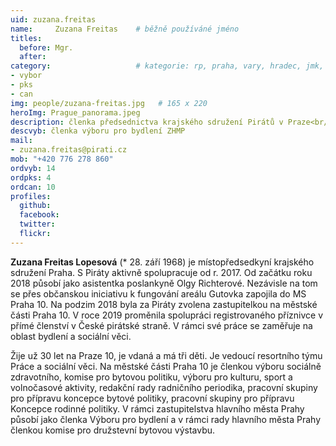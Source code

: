 ```yaml
---
uid: zuzana.freitas
name:     Zuzana Freitas  	# běžně používáné jméno
titles:
  before: Mgr.
  after:
category:                 	# kategorie: rp, praha, vary, hradec, jmk, senat
- vybor
- pks
- can
img: people/zuzana-freitas.jpg   # 165 x 220
heroImg: Prague_panorama.jpeg
description: členka předsednictva krajského sdružení Pirátů v Praze<br/> zastupitelka městské části Praha 10<br/>členka výboru pro bydlení ZHMP    	# kratký popis, max 160 znaků
descvyb: členka výboru pro bydlení ZHMP
mail:
- zuzana.freitas@pirati.cz
mob: "+420 776 278 860"
ordvyb: 14
ordpks: 4
ordcan: 10
profiles:
  github:       
  facebook:    
  twitter: 		  
  flickr:		  
---
```


**Zuzana Freitas Lopesová** (* 28. září 1968) je místopředsedkyní krajského sdružení Praha. S Piráty aktivně spolupracuje od r. 2017. Od začátku roku 2018 působí jako asistentka poslankyně Olgy Richterové. Nezávisle na tom se přes občanskou iniciativu k fungování areálu Gutovka zapojila do MS Praha 10. Na podzim 2018 byla za Piráty zvolena zastupitelkou na městské části Praha 10. V roce 2019 proměnila spolupráci registrovaného příznivce v přímé členství v České pirátské straně. V rámci své práce se zaměřuje na oblast bydlení a sociální věci.

Žije už 30 let na Praze 10, je vdaná a má tři děti. Je vedoucí resortního týmu Práce a sociální věci. Na městské části Praha 10 je členkou výboru sociálně zdravotního, komise pro bytovou politiku, výboru pro kulturu, sport a volnočasové aktivity, redakční rady radničního periodika, pracovní skupiny pro přípravu koncepce bytové politiky, pracovní skupiny pro přípravu Koncepce rodinné politiky. V rámci zastupitelstva hlavního města Prahy působí jako členka Výboru pro bydlení a v rámci rady hlavního města Prahy členkou komise pro družstevní bytovou výstavbu.
